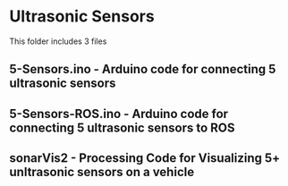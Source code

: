 # Ultrasonic Sensors
This folder includes 3 files
## 5-Sensors.ino - Arduino code for connecting 5 ultrasonic sensors
## 5-Sensors-ROS.ino - Arduino code for connecting 5 ultrasonic sensors to ROS
## sonarVis2 - Processing Code for Visualizing 5+ unltrasonic sensors on a vehicle
